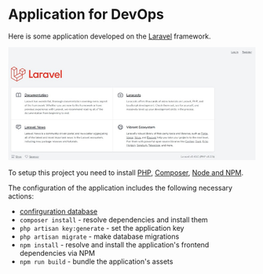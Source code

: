 # Application for DevOps

Here is some application developed on the [Laravel](https://laravel.com) framework.

![](./demo/start.jpg)

To setup this project you need to install [PHP](https://www.php.net/), [Composer](https://getcomposer.org/), [Node and NPM](https://nodejs.org/).

The configuration of the application includes the following necessary actions:

- [confirguration database](https://laravel.com/docs/10.x/database#configuration)
- `composer install` - resolve dependencies and install them
- `php artisan key:generate` - set the application key
- `php artisan migrate` - make database migrations
- `npm install` - resolve and install the application's frontend dependencies via NPM
- `npm run build` - bundle the application's assets
